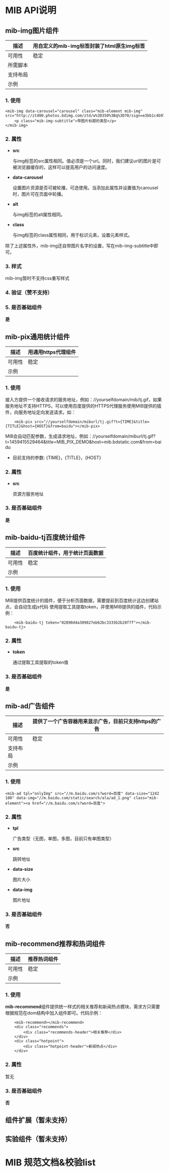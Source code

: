 # MIB API说明 

## mib-img图片组件

描述|用自定义的mib-img标签封装了html原生img标签
----|----
可用性|稳定
所需脚本|
支持布局| 
示例|

### 1. 使用

```
<mib-img data-carousel="carousel" class="mib-element mib-img" src="http://ztd00.photos.bdimg.com/ztd/w%3D350%3Bq%3D70/sign=e3bb1c4b97ef76c6d0d2fd2ead2d8cc7/f703738da9773912b57d4b0bff198618367ae205.jpg">
    <p class="mib-img-subtitle">带图片标题的类型</p>
</mib-img>
```
### 2. 属性

- **src**

    与img标签的src属性相同。值必须是一个url。同时，我们建议url的图片是可被浏览器缓存的，这样可以提高用户的访问速度。

- **data-carousel**

    设置图片资源是否可被轮播，可选使用。当添加此属性并设置值为carousel时，图片可在页面中轮播。

- **alt**

    与img标签的alt属性相同。

- **class**

    与img标签的class属性相同，用于标识元素，设置元素样式。

除了上述属性外，mib-img还自带图片名字的设置，写在mib-img-subtitle中即可。

### 3. 样式

mib-img暂时不支持css重写样式

### 4. 验证（赞不支持）

### 5. 是否基础组件

**是**

## mib-pix通用统计组件

描述|用通用https代理组件
----|----
可用性|稳定
示例|

### 1. 使用

接入方提供一个接收请求的服务地址，例如：//yourselfdomain/mib/tj.gif，如果服务地址不支持HTTPS，可以使用百度提供的HTTPS代理服务使用MIB提供的插件，向服务地址定向发送请求。如：

```
    <mib-pix src="//yourselfdomain/miburl/tj.gif?t={TIME}&title={TITLE}&host={HOST}&from=baidu"></mib-pix>
```

MIB会自动匹配参数，生成请求地址，例如：//yourselfdomain/miburl/tj.gif?t=1459415529464&title=MIB_PIX_DEMO&host=mib.bdstatic.com&from=baidu

- 目前支持的参数: {TIME}，{TITLE}，{HOST}

### 2. 属性

- **src**

	资源方服务地址
	
### 3. 是否基础组件

**是**
	
## mib-baidu-tj百度统计组件
    
描述|百度统计组件，用于统计页面数据
----|----
可用性|稳定
示例|

### 1. 使用

MIB提供百度统计的插件，便于分析页面数据，需要提前到百度统计这边创建站点，会自动生成js代码
使用提取工具提取token，并使用MIB提供的插件，代码示例：

```
    <mib-baidu-tj token="02890d4a309827eb62bc3335b2b28f7f"></mib-baidu-tj>
```

### 2. 属性

- **token**

	通过提取工具提取的token值
	
### 3. 是否基础组件

**是**

## mib-ad广告组件

描述|提供了一个广告容器用来显示广告，目前只支持https的广告
----|----
可用性|稳定
支持布局| 
示例|

### 1. 使用

```
<mib-ad tpl="onlyImg" src="//m.baidu.com/s?word=百度" data-size="1242 180" data-img="//m.baidu.com/static/search/ala/ad_1.png" class="mib-element"><a href="//m.baidu.com/s?word=百度">
```
### 2. 属性

- **tpl**

    广告类型（无图，单图，多图，目前只有单图类型）

- **src**

    跳转地址

- **data-size**

    图片大小

- **data-img**

    图片地址
    
### 3. 是否基础组件

**否**


## mib-recommend推荐和热词组件

描述|推荐热词组件
----|----
可用性|稳定
示例|

### 1. 使用

**mib-recommend**组件提供统一样式的相关推荐和新闻热点模块，需求方只需要根据规范在dom结构中加入组件即可。代码示例：

```
    <mib-recommend></mib-recommend>
    <div class="recommends">
        <div class="recommends-header">相关推荐</div>
    </div>
    <div class="hotpoint">
        <div class="hotpoint-header">新闻热点</div>
    </div>
```
### 2. 属性

暂无

### 3. 是否基础组件

**否**

## 组件扩展（暂未支持）

## 实验组件（暂未支持）

# MIB 规范文档&校验list